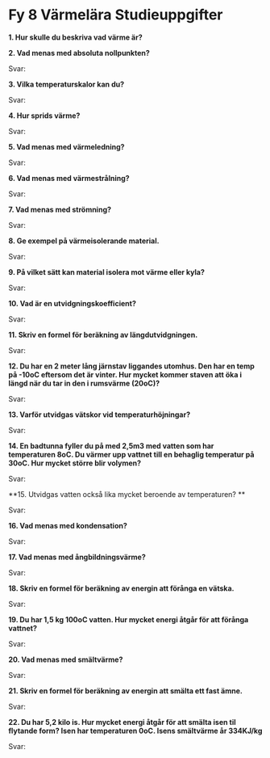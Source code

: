 
# Fy 8  Värmelära Studieuppgifter                                         

 

**1. Hur skulle du beskriva vad värme är?**

 

 

**2. Vad menas med absoluta nollpunkten?** 

Svar:

 

 

**3. Vilka temperaturskalor kan du?**

Svar:

 

 

**4. Hur sprids värme?**

Svar:

 

 

**5. Vad menas med värmeledning?**

Svar:

 

**6. Vad menas med värmestrålning?**

Svar:

 

 

**7. Vad menas med strömning?**

Svar:

 

**8. Ge exempel på värmeisolerande material.**

Svar:

 

 

**9. På vilket sätt kan material isolera mot värme eller kyla?**

Svar:

 

 

**10. Vad är en utvidgningskoefficient?**

Svar: 

 

 

**11. Skriv en formel för beräkning av längdutvidgningen.**

 Svar:

**12. Du har en 2 meter lång järnstav liggandes utomhus. Den har en temp på -10****o****C eftersom det är vinter. Hur mycket kommer staven att öka i längd när du tar in den i rumsvärme (20****o****C)?**

Svar:

 

 

**13. Varför utvidgas vätskor vid temperaturhöjningar?**

Svar:

 

 

**14. En badtunna fyller du på med 2,5m****3**** med vatten som har temperaturen 8****o****C. Du värmer upp vattnet till en behaglig temperatur på 30****o****C. Hur mycket större blir volymen?**

 Svar:

 

 

**15. Utvidgas vatten också lika mycket beroende av temperaturen? **

Svar:

 

 

 

**16. Vad menas med kondensation?**

Svar:

 

 

**17. Vad menas med ångbildningsvärme?**

Svar:

 

 

**18. Skriv en formel för beräkning av energin att förånga en vätska.**

Svar:

 

**19.  Du har 1,5 kg 100****o****C vatten. Hur mycket energi åtgår för att förånga vattnet?**

Svar:

 

 

**20. Vad menas med smältvärme?**

Svar:

 

 

**21. Skriv en formel för beräkning av energin att smälta ett fast ämne.**

Svar:     

               

 

**22.  Du har 5,2 kilo is. Hur mycket energi åtgår för att smälta isen til flytande form? Isen har temperaturen 0****o****C. Isens smältvärme år 334KJ/kg**

Svar:


